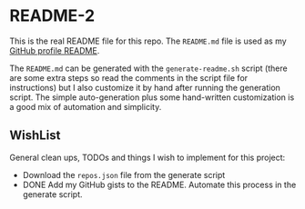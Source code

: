 # README-2

This is the real README file for this repo. The `README.md` file is used as my [GitHub profile README](https://docs.github.com/en/free-pro-team@latest/github/setting-up-and-managing-your-github-profile/managing-your-profile-readme).

The `README.md` can be generated with the `generate-readme.sh` script (there are some extra steps so read the comments
in the script file for instructions) but I also customize it by hand after running the generation script. The simple
auto-generation plus some hand-written customization is a good mix of automation and simplicity.  

## WishList

General clean ups, TODOs and things I wish to implement for this project:

* Download the `repos.json` file from the generate script
* DONE Add my GitHub gists to the README. Automate this process in the generate script.
